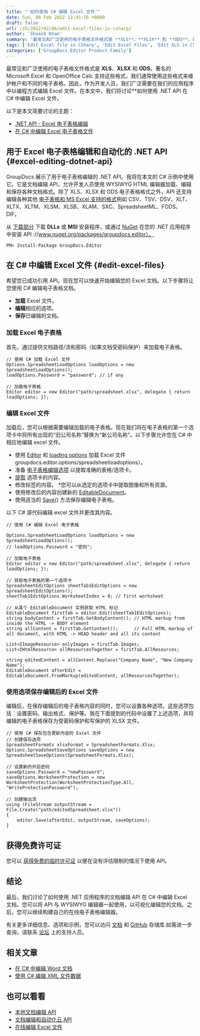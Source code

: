 ```yaml
---
title: "'如何使用 C# 编辑 Excel 文件'"
date: Sun, 06 Feb 2022 13:45:16 +0000
draft: false
url: /zh/2022/02/06/edit-excel-files-in-csharp/
author: 'Shoaib Khan'
summary: "最常见和广泛使用的电子表格文件格式是 **XLS**、**XLSX** 和 **ODS**。著名的 Microsoft Excel 和 OpenOffice Calc 支持这些格式，我们通常使用这些格式来维护帐户和不同的电子表格。因此，作为开发人员，我们广泛需要在我们的应用程序中以编程方式编辑 Excel 文件。在本文中，我们将讨论**如何使用 .NET API 在 C# 中编辑 Excel 文件。"
tags: ['Edit Excel file in CSharp', 'Edit Excel Files', 'Edit XLS in CSharp', 'Edit XLSX in CSharp', 'Spreadsheet Editing in CSharp']
categories: ['GroupDocs.Editor Product Family']
---
```


最常见和广泛使用的电子表格文件格式是 **XLS**、**XLSX** 和 **ODS**。著名的 Microsoft Excel 和 OpenOffice Calc 支持这些格式，我们通常使用这些格式来维护帐户和不同的电子表格。因此，作为开发人员，我们广泛需要在我们的应用程序中以编程方式编辑 Excel 文件。在本文中，我们将讨论**如何使用 .NET API 在 C# 中编辑 Excel 文件。

以下是本文简要讨论的主题：

* [.NET API - Excel 电子表格编辑](#excel-editing-dotnet-api)
* [在 C# 中编辑 Excel 电子表格文件](#edit-excel-files)

## 用于 Excel 电子表格编辑和自动化的 .NET API {#excel-editing-dotnet-api}

GroupDocs 展示了用于电子表格编辑的 .NET API。我将在本文的 C# 示例中使用它。它是文档编辑 API，允许开发人员使用 WYSIWYG HTML 编辑器加载、编辑和保存各种文档格式。除了 XLS、XLSX 和 ODS 电子表格格式之外，API 还支持编辑各种其他 [电子表格和 MS Excel 支持的格式](https://docs.groupdocs.com/editor/net/supported-document-formats/)例如 CSV、TSV、DSV、XLT、XLTX、XLTM、XLSM、XLSB、XLAM、SXC、SpreadsheetML、FODS、DIF。

从 [下载部分](https://downloads.groupdocs.com/editor/net) 下载 **DLLs** 或 **MSI** 安装程序，或通过 [NuGet](https) 在您的 .NET 应用程序中安装 API ://www.nuget.org/packages/groupdocs.editor）。

```
PM> Install-Package GroupDocs.Editor
```

## 在 C# 中编辑 Excel 文件 {#edit-excel-files}

希望您已成功引用 API。现在您可以快速开始编辑您的 Excel 文档。以下步骤将让您使用 C# 编辑电子表格文档。

* **加载** Excel 文件。
* **编辑**相应的选项。
* **保存**已编辑的文档。

### 加载 Excel 电子表格

首先，通过提供文档路径/流和密码（如果文档受密码保护）来加载电子表格。

```
// 使用 C# 加载 Excel 文件
Options.SpreadsheetLoadOptions loadOptions = new SpreadsheetLoadOptions();
loadOptions.Password = "password"; // if any

// 加载电子表格
Editor editor = new Editor("path/spreadsheet.xlsx", delegate { return loadOptions; });
```

### 编辑 Excel 文件

加载后，您可以根据需要编辑加载的电子表格。现在我们将在电子表格的第一个选项卡中将所有出现的“旧公司名称”替换为“新公司名称”。以下步骤允许您在 C# 中相应地编辑 excel 文件。

* 使用 [Editor](https://apireference.groupdocs.com/editor/net/groupdocs.editor/editor) 和 [loading options](https://apireference.groupdocs.com/editor/net/) 加载 Excel 文件groupdocs.editor.options/spreadsheetloadoptions）。
* 准备 [电子表格编辑选项](https://apireference.groupdocs.com/editor/net/groupdocs.editor.options/spreadsheeteditoptions) 以提取准确的表格/选项卡。
* [提取](https://apireference.groupdocs.com/editor/net/groupdocs.editor/editabledocument/methods/index) 选项卡的内容。
* 修改标签的内容。
*您可以从选定的选项卡中提取图像和所有资源。
* 使用修改后的内容创建新的 [EditableDocument](https://apireference.groupdocs.com/editor/net/groupdocs.editor/editabledocument)。
* 使用适当的 [Save()](https://apireference.groupdocs.com/editor/net/groupdocs.editor/editor/methods/save/index) 方法保存编辑电子表格。

以下 C# 源代码编辑 excel 文件并更改其内容。

```
// 使用 C# 编辑 Excel 电子表格

Options.SpreadsheetLoadOptions loadOptions = new SpreadsheetLoadOptions();
// loadOptions.Password = "密码";

// 加载电子表格
Editor editor = new Editor("path/spreadsheet.xlsx", delegate { return loadOptions; });

// 获取电子表格的第一个选项卡
SpreadsheetEditOptions sheetTab1EditOptions = new SpreadsheetEditOptions();
sheetTab1EditOptions.WorksheetIndex = 0; // first worksheet

// 从某个 EditableDocument 实例获取 HTML 标记
EditableDocument firstTab = editor.Edit(sheetTab1EditOptions);
string bodyContent = firstTab.GetBodyContent(); // HTML markup from inside the HTML -> BODY element
string allContent = firstTab.GetContent();      // Full HTML markup of all document, with HTML -> HEAD header and all its content

List<IImageResource> onlyImages = firstTab.Images;
List<IHtmlResource> allResourcesTogether = firstTab.AllResources;

string editedContent = allContent.Replace("Company Name", "New Company Name");
EditableDocument afterEdit = EditableDocument.FromMarkup(editedContent, allResourcesTogether);
```

### 使用选项保存编辑后的 Excel 文件

编辑后，在保存编辑后的电子表格内容的同时，您可以设置各种选项。这些选项包括：设置密码、输出格式、保护等。我在下面提到的代码中设置了上述选项，并将编辑的电子表格保存为受密码保护和写保护的 XLSX 文件。

```
// 使用 C# 保存包含更新内容的 Excel 文件
// 创建保存选项
SpreadsheetFormats xlsxFormat = SpreadsheetFormats.Xlsx;
Options.SpreadsheetSaveOptions saveOptions = new SpreadsheetSaveOptions(SpreadsheetFormats.Xlsx);

// 设置新的开启密码
saveOptions.Password = "newPassword";
saveOptions.WorksheetProtection = new WorksheetProtection(WorksheetProtectionType.All, "WriteProtectionPassword");

// 创建输出流
using (FileStream outputStream = File.Create("path/editedSpreadsheet.xlsx"))
{
    editor.Save(afterEdit, outputStream, saveOptions);
}
```

## 获得免费许可证

您可以 [获得免费的临时许可证](https://purchase.groupdocs.com/temporary-license) 以便在没有评估限制的情况下使用 API。

## 结论

最后，我们讨论了如何使用 .NET 应用程序的文档编辑 API 在 C# 中编辑 Excel 文档。您可以将 API 与 WYSIWYG 编辑器一起使用，以可视化编辑您的文档。之后，您可以继续构建自己的在线电子表格编辑器。

有关更多详细信息、选项和示例，您可以访问 [文档](https://docs.groupdocs.com/editor/net) 和 [GitHub](https://github.com/groupdocs-editor) 存储库.如需进一步查询，请联系 [论坛](https://forum.groupdocs.com/c/assembly) 上的支持人员。

## 相关文章

* [在 C# 中编辑 Word 文档](https://blog.groupdocs.com/2021/03/26/edit-word-documents-in-csharp/)
* [使用 C# 编辑 XML 文件数据](https://blog.groupdocs.com/2021/11/02/edit-xml-files-using-csharp/)

## 也可以看看

* [本地文档编辑 API](https://products.groupdocs.com/editor/family)
* [文档编辑和自动化云 API](https://products.groupdocs.cloud/editor/family)
* [在线编辑 Excel 文件](https://products.groupdocs.app/editor/excel)






